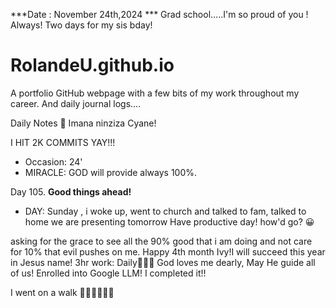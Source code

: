 ***Date : November 24th,2024 *** Grad school.....I'm so proud of you ! Always! Two days for my sis bday!
# RolandeU.github.io

A portfolio GitHub webpage with a few bits of my work throughout my career. And daily journal logs....

Daily Notes
💚 Imana ninziza Cyane! 

I HIT 2K COMMITS YAY!!!

- Occasion: 24'
- MIRACLE: GOD will provide always 100%.

Day 105. **Good things ahead!** 
- DAY: Sunday , i woke up, went to church and talked to fam, talked to home we are presenting tomorrow
Have productive day!  how'd go? 😀

asking for the grace to see all the 90% good that i am doing and not care for 10% that evil pushes on me. Happy 4th month Ivy!I will succeed this year in Jesus name!
3hr work: Daily💚💚💚
God loves me dearly, May He guide all of  us!
Enrolled into Google LLM! I completed it!!

I went on a walk 💚💚💚💚💚💚
